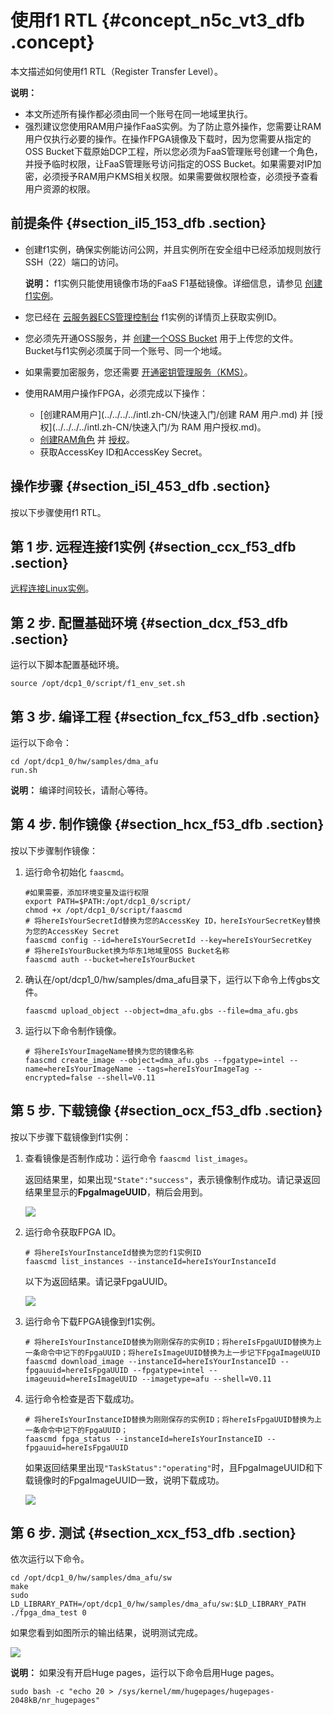 # 使用f1 RTL {#concept_n5c_vt3_dfb .concept}

本文描述如何使用f1 RTL（Register Transfer Level）。

**说明：** 

-   本文所述所有操作都必须由同一个账号在同一地域里执行。
-   强烈建议您使用RAM用户操作FaaS实例。为了防止意外操作，您需要让RAM用户仅执行必要的操作。在操作FPGA镜像及下载时，因为您需要从指定的OSS Bucket下载原始DCP工程，所以您必须为FaaS管理账号创建一个角色，并授予临时权限，让FaaS管理账号访问指定的OSS Bucket。如果需要对IP加密，必须授予RAM用户KMS相关权限。如果需要做权限检查，必须授予查看用户资源的权限。

## 前提条件 {#section_il5_153_dfb .section}

-   创建f1实例，确保实例能访问公网，并且实例所在安全组中已经添加规则放行SSH（22）端口的访问。

    **说明：** f1实例只能使用镜像市场的FaaS F1基础镜像。详细信息，请参见 [创建f1实例](../../../../intl.zh-CN/用户指南/实例/创建实例/创建f1实例.md)。

-   您已经在 [云服务器ECS管理控制台](https://ecs.console.aliyun.com/#/home) f1实例的详情页上获取实例ID。
-   您必须先开通OSS服务，并 [创建一个OSS Bucket](../../../../intl.zh-CN/快速入门/创建存储空间.md) 用于上传您的文件。Bucket与f1实例必须属于同一个账号、同一个地域。
-   如果需要加密服务，您还需要 [开通密钥管理服务（KMS）](https://help.aliyun.com/document_detail/28943.html)。
-   使用RAM用户操作FPGA，必须完成以下操作：
    -    [创建RAM用户](../../../../intl.zh-CN/快速入门/创建 RAM 用户.md) 并 [授权](../../../../intl.zh-CN/快速入门/为 RAM 用户授权.md)。
    -    [创建RAM角色](../../../../intl.zh-CN/用户指南/身份管理/角色.md) 并 [授权](../../../../intl.zh-CN/用户指南/授权管理/授权.md)。
    -   获取AccessKey ID和AccessKey Secret。

## 操作步骤 {#section_i5l_453_dfb .section}

按以下步骤使用f1 RTL。

## 第 1 步. 远程连接f1实例 {#section_ccx_f53_dfb .section}

[远程连接Linux实例](../../../../intl.zh-CN/用户指南/连接实例/使用用户名密码验证连接Linux实例.md)。

## 第 2 步. 配置基础环境 {#section_dcx_f53_dfb .section}

运行以下脚本配置基础环境。

```
source /opt/dcp1_0/script/f1_env_set.sh
```

## 第 3 步. 编译工程 {#section_fcx_f53_dfb .section}

运行以下命令：

```
cd /opt/dcp1_0/hw/samples/dma_afu
run.sh
```

**说明：** 编译时间较长，请耐心等待。

## 第 4 步. 制作镜像 {#section_hcx_f53_dfb .section}

按以下步骤制作镜像：

1.  运行命令初始化 `faascmd`。

    ```
    #如果需要，添加环境变量及运行权限
    export PATH=$PATH:/opt/dcp1_0/script/
    chmod +x /opt/dcp1_0/script/faascmd
    # 将hereIsYourSecretId替换为您的AccessKey ID，hereIsYourSecretKey替换为您的AccessKey Secret
    faascmd config --id=hereIsYourSecretId --key=hereIsYourSecretKey
    # 将hereIsYourBucket换为华东1地域里OSS Bucket名称
    faascmd auth --bucket=hereIsYourBucket
    ```

2.  确认在/opt/dcp1\_0/hw/samples/dma\_afu目录下，运行以下命令上传gbs文件。

    ```
    faascmd upload_object --object=dma_afu.gbs --file=dma_afu.gbs
    ```

3.  运行以下命令制作镜像。

    ```
    # 将hereIsYourImageName替换为您的镜像名称
    faascmd create_image --object=dma_afu.gbs --fpgatype=intel --name=hereIsYourImageName --tags=hereIsYourImageTag --encrypted=false --shell=V0.11
    ```


## 第 5 步. 下载镜像 {#section_ocx_f53_dfb .section}

按以下步骤下载镜像到f1实例：

1.  查看镜像是否制作成功：运行命令 `faascmd list_images`。

    返回结果里，如果出现`"State":"success"`，表示镜像制作成功。请记录返回结果里显示的**FpgaImageUUID**，稍后会用到。

    ![](http://static-aliyun-doc.oss-cn-hangzhou.aliyuncs.com/assets/img/9828/154140849412086_zh-CN.png)

2.  运行命令获取FPGA ID。

    ```
    # 将hereIsYourInstanceId替换为您的f1实例ID
    faascmd list_instances --instanceId=hereIsYourInstanceId
    ```

    以下为返回结果。请记录FpgaUUID。

    ![](http://static-aliyun-doc.oss-cn-hangzhou.aliyuncs.com/assets/img/9828/154140849412087_zh-CN.png)

3.  运行命令下载FPGA镜像到f1实例。

    ```
    # 将hereIsYourInstanceID替换为刚刚保存的实例ID；将hereIsFpgaUUID替换为上一条命令中记下的FpgaUUID；将hereIsImageUUID替换为上一步记下FpgaImageUUID
    faascmd download_image --instanceId=hereIsYourInstanceID --fpgauuid=hereIsFpgaUUID --fpgatype=intel --imageuuid=hereIsImageUUID --imagetype=afu --shell=V0.11
    ```

4.  运行命令检查是否下载成功。

    ```
    # 将hereIsYourInstanceID替换为刚刚保存的实例ID；将hereIsFpgaUUID替换为上一条命令中记下的FpgaUUID；
    faascmd fpga_status --instanceId=hereIsYourInstanceID --fpgauuid=hereIsFpgaUUID
    ```

    如果返回结果里出现`"TaskStatus":"operating"`时，且FpgaImageUUID和下载镜像时的FpgaImageUUID一致，说明下载成功。

    ![](http://static-aliyun-doc.oss-cn-hangzhou.aliyuncs.com/assets/img/9828/154140849412088_zh-CN.png)


## 第 6 步. 测试 {#section_xcx_f53_dfb .section}

依次运行以下命令。

```
cd /opt/dcp1_0/hw/samples/dma_afu/sw
make
sudo LD_LIBRARY_PATH=/opt/dcp1_0/hw/samples/dma_afu/sw:$LD_LIBRARY_PATH ./fpga_dma_test 0
```

如果您看到如图所示的输出结果，说明测试完成。

![](http://static-aliyun-doc.oss-cn-hangzhou.aliyuncs.com/assets/img/9828/154140849412089_zh-CN.png)

**说明：** 如果没有开启Huge pages，运行以下命令启用Huge pages。

```
sudo bash -c "echo 20 > /sys/kernel/mm/hugepages/hugepages-2048kB/nr_hugepages"
```

